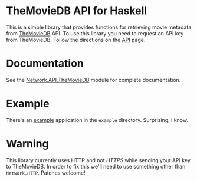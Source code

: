 # TheMovieDB API for Haskell

This is a simple library that provides functions for retrieving movie
metadata from [TheMovieDB][] API.  To use this library you need to
request an API key from TheMovieDB.  Follow the directions on the
[API][] page.

[TheMovieDB]: http://themoviedb.com
[API]: http://docs.themoviedb.apiary.io

# Documentation

See the [Network.API.TheMovieDB][] module for complete documentation.

[Network.API.TheMovieDB]: https://github.com/pjones/themoviedb/blob/master/Network/API/TheMovieDB.hs

# Example

There's an [example][] application in the `example` directory.
Surprising, I know.

[example]: https://github.com/pjones/themoviedb/blob/master/example/Main.hs

# Warning

This library currently uses HTTP and not *HTTPS* while sending your
API key to TheMovieDB.  In order to fix this we'll need to use
something other than `Network.HTTP`.  Patches welcome!
